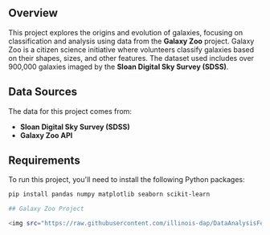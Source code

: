 
## Overview

This project explores the origins and evolution of galaxies, focusing on classification and analysis using data from the **Galaxy Zoo** project. Galaxy Zoo is a citizen science initiative where volunteers classify galaxies based on their shapes, sizes, and other features. The dataset used includes over 900,000 galaxies imaged by the **Sloan Digital Sky Survey (SDSS)**.

## Data Sources

The data for this project comes from:
- **Sloan Digital Sky Survey (SDSS)**
- **Galaxy Zoo API**

## Requirements

To run this project, you'll need to install the following Python packages:

```bash
pip install pandas numpy matplotlib seaborn scikit-learn

## Galaxy Zoo Project

<img src="https://raw.githubusercontent.com/illinois-dap/DataAnalysisForPhysicists/main/img/Project_GalaxyZoo-galaxypic.png" width=300 align=left>






